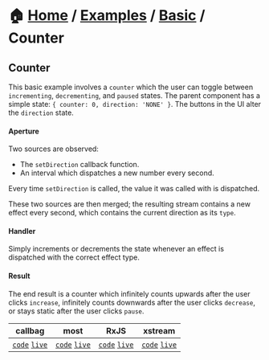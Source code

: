 # 🏠 [Home](../../../) / [Examples](../../) / [Basic](../) / Counter

## Counter

This basic example involves a `counter` which the user can toggle between `incrementing`, `decrementing`, and `paused` states. The parent component has a simple state: `{ counter: 0, direction: 'NONE' }`. The buttons in the UI alter the `direction` state.

#### Aperture

Two sources are observed:

- The `setDirection` callback function.
- An interval which dispatches a new number every second.

Every time `setDirection` is called, the value it was called with is dispatched.

These two sources are then merged; the resulting stream contains a new effect every second, which contains the current direction as its `type`.

#### Handler

Simply increments or decrements the state whenever an effect is dispatched with the correct effect type.

#### Result

The end result is a counter which infinitely counts upwards after the user clicks `increase`, infinitely counts downwards after the user clicks `decrease`, or stays static after the user clicks `pause`.

| callbag | most | RxJS | xstream |
| --- | --- | --- | --- |
| [`code`](./callbag) [`live`](https://stackblitz.com/github/troch/refract/tree/master/examples/basic/counter/callbag) | [`code`](./most) [`live`](https://stackblitz.com/github/troch/refract/tree/master/examples/basic/counter/most)  | [`code`](./rxjs) [`live`](https://stackblitz.com/github/troch/refract/tree/master/examples/basic/counter/rxjs)  | [`code`](./xstream) [`live`](https://stackblitz.com/github/troch/refract/tree/master/examples/basic/counter/xstream)  |
